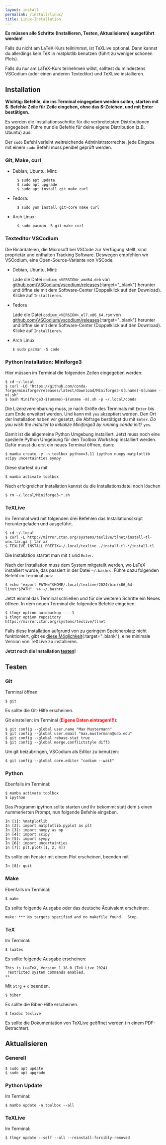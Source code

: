 ```yaml
---
layout: install
permalink: /install/linux/
title: Linux-Installation
---
```


__Es müssen alle Schritte (Installieren, Testen, Aktualisieren) ausgeführt werden!__

Falls du nicht am LaTeX-Kurs teilnimmst, ist TeXLive optional.
Dann kannst du allerdings kein TeX in matplotlib benutzen (führt zu weniger schönen Plots).

Falls du nur am LaTeX-Kurs teilnehmen willst,
solltest du mindestens VSCodium (oder einen anderen Texteditor)
und TeXLive installieren.


## <a id="Installation"></a>Installation

**Wichtig: Befehle, die ins Terminal eingegeben werden sollen, starten mit $. Befehle Zeile für Zeile eingeben, ohne das $-Zeichen, und mit Enter bestätigen.**

Es werden die Installationsschritte für die verbreitetsten Distributionen angegeben.
Führe nur die Befehle für deine eigene Distribution (z.B. Ubuntu) aus.

Der `sudo` Befehl verleiht weitreichende Administratorrechte,
jede Eingabe mit einem `sudo` Befehl muss penibel geprüft werden.

### Git, Make, curl

- Debian, Ubuntu, Mint:

        $ sudo apt update
        $ sudo apt upgrade
        $ sudo apt install git make curl

- Fedora:

        $ sudo yum install git-core make curl

- Arch Linux:

        $ sudo pacman -S git make curl

### Texteditor VSCodium

Die Binärdateien, die Microsoft bei VSCode zur Verfügung stellt, sind proprietär
und enthalten Tracking Software. Deswegen empfehlen wir VSCodium, eine Open-Source-Variante von VSCode.


- Debian, Ubuntu, Mint:

  Lade die Datei `codium_<VERSION>_amd64.deb` von
  [github.com/VSCodium/vscodium/releases](https://github.com/VSCodium/vscodium/releases){:target="_blank"} herunter und öffne sie mit
  dem Software-Center (Doppelklick auf den Download). Klicke auf `Installieren`.

- Fedora

  Lade die Datei `codium_<VERSION>_el7.x86_64.rpm` von
  [github.com/VSCodium/vscodium/releases](https://github.com/VSCodium/vscodium/releases){:target="_blank"} herunter und öffne sie mit
  dem Software-Center (Doppelklick auf den Download). Klicke auf `Installieren`.


- Arch Linux

      $ sudo pacman -S code


### Python Installation: Miniforge3

Hier müssen im Terminal die folgenden Zeilen eingegeben werden:

    $ cd ~/.local
    $ curl -LO "https://github.com/conda-forge/miniforge/releases/latest/download/Miniforge3-$(uname)-$(uname -m).sh"
    $ bash Miniforge3-$(uname)-$(uname -m).sh -p ~/.local/conda

Die Lizenzvereinbarung muss, je nach Größe des Terminals mit `Enter` bis zum Ende erweitert werden. Und kann mit `yes` akzeptiert werden. Den Ort der Installation haben wir gesetzt, die Abfrage bestätigst du mit `Enter`.
_Do you wish the installer to initialize Miniforge3 by running conda init?_ `yes`.

Damit ist die allgemeine Python Umgebung installiert.
Jetzt muss noch eine spezielle Python Umgebung für den Toolbox Workshop installiert werden.
Dafür musst du erst ein neues Terminal öffnen, dann:

    $ mamba create -y -n toolbox python=3.11 ipython numpy matplotlib scipy uncertainties sympy

Diese startest du mit

    $ mamba activate toolbox

Nach erfolgreicher Installation kannst du die Installationsdatei noch löschen

    $ rm ~/.local/Miniforge3-*.sh

### TeXLive

Im Terminal wird mit folgenden drei Befehlen das Installationsskript
heruntergeladen und ausgeführt.
```
$ cd ~/.local
$ curl -L http://mirror.ctan.org/systems/texlive/tlnet/install-tl-unx.tar.gz | tar xz
$ TEXLIVE_INSTALL_PREFIX=~/.local/texlive ./install-tl-*/install-tl
```

Die Installation startet man mit `I` und `Enter`.

Nach der Installation muss dem System mitgeteilt werden, wo LaTeX installiert wurde,
das passiert in der Datei `~/.bashrc`.
Führe dazu folgenden Befehl im Terminal aus:

```
$ echo 'export PATH="$HOME/.local/texlive/2024/bin/x86_64-linux:$PATH"' >> ~/.bashrc
```

Jetzt einmal das Terminal schließen und für die weiteren Schritte ein Neues öffnen.
In dem neuen Terminal die folgenden Befehle eingeben:

```
$ tlmgr option autobackup -- -1
$ tlmgr option repository https://mirror.ctan.org/systems/texlive/tlnet
```

Falls diese Installation aufgrund von zu geringem Speicherplatz nicht funktioniert,
gibt es [diese Möglichkeit](/install/latex_mini/){:target="_blank"}, eine minimale Version von
TeXLive zu installieren.

__Jetzt noch die Installation [testen](#test)!__


## <a id="test"></a>Testen

### Git

Terminal öffnen

    $ git

Es sollte die Git-Hilfe erscheinen.

Git einstellen: im Terminal (<span style="color: red;">__Eigene Daten eintragen!!!__</span>):

    $ git config --global user.name "Max Mustermann"
    $ git config --global user.email "max.mustermann@udo.edu"
    $ git config --global rebase.stat true
    $ git config --global merge.conflictstyle diff3


Um git beizubringen, VSCodium als Editor zu benutzen:

    $ git config --global core.editor "codium --wait"


### Python

Ebenfalls im Terminal:

    $ mamba activate toolbox
    $ ipython

Das Programm ipython sollte starten und ihr bekommt statt dem `$` einen
nummerierten Prompt, nun folgende Befehle eingeben.

    In [1]: %matplotlib
    In [2]: import matplotlib.pyplot as plt
    In [3]: import numpy as np
    In [4]: import scipy
    In [5]: import sympy
    In [6]: import uncertainties
    In [7]: plt.plot([1, 2, 4])

Es sollte ein Fenster mit einem Plot erscheinen, beenden mit

    In [8]: quit


### Make

Ebenfalls im Terminal:

    $ make

Es sollte folgende Ausgabe oder das deutsche Äquivalent erscheinen:

    make: *** No targets specified and no makefile found.  Stop.

### TeX

Im Terminal:

    $ luatex

Es sollte folgende Ausgabe erscheinen:

    This is LuaTeX, Version 1.18.0 (TeX Live 2024)
     restricted system commands enabled.
    **

Mit `Strg` + `c` beenden.

    $ biber

Es sollte die Biber-Hilfe erscheinen.

    $ texdoc texlive

Es sollte die Dokumentation von TeXLive geöffnet werden (in einem PDF-Betrachter).

## <a id="update"></a>Aktualisieren

### Generell

    $ sudo apt update
    $ sudo apt upgrade

### Python Update

Im Terminal:

    $ mamba update -n toolbox --all

### TeXLive

Im Terminal:

    $ tlmgr update --self --all --reinstall-forcibly-removed
